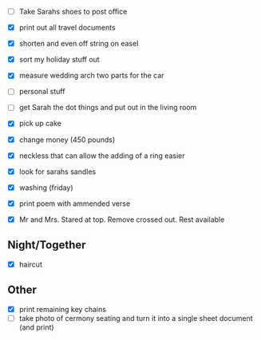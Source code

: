 - [ ] Take Sarahs shoes to post office
- [x] print out all travel documents
- [x] shorten and even off string on easel 
- [x] sort my holiday stuff out

- [x] measure wedding arch two parts for the car
- [ ] personal stuff
- [ ] get Sarah the dot things and put out in the living room

- [x] pick up cake
- [x] change money (450 pounds)
- [x] neckless that can allow the adding of a ring easier
- [x] look for sarahs sandles
- [x] washing (friday)
- [x] print poem with ammended verse
- [x] Mr and Mrs. Stared at top. Remove crossed out. Rest available 

## Night/Together
- [x] haircut

## Other
- [x] print remaining key chains
- [ ] take photo of cermony seating and turn it into a single sheet document (and print)